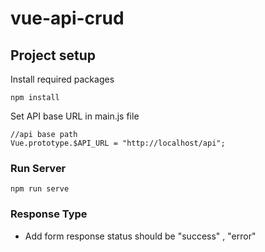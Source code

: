 # vue-api-crud

## Project setup
Install required packages
```
npm install
```
Set API base URL in main.js file
```
//api base path
Vue.prototype.$API_URL = "http://localhost/api";
```

### Run Server
```
npm run serve
```


### Response Type
* Add form response status should be "success" , "error"